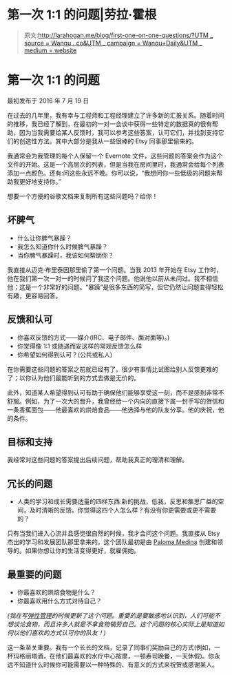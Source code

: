 # 第一次 1:1 的问题|劳拉·霍根

> 原文:[http://larahogan.me/blog/first-one-on-one-questions/?UTM _ source = Wanqu . co&UTM _ campaign = Wanqu+Daily&UTM _ medium = website](http://larahogan.me/blog/first-one-on-one-questions/?utm_source=wanqu.co&utm_campaign=Wanqu+Daily&utm_medium=website)



# 第一次 1:1 的问题

最初发布于 2016 年 7 月 19 日

在过去的几年里，我有幸与工程师和工程经理建立了许多新的汇报关系。随着时间的推移，我已经了解到，在最初的一对一会谈中获得一些特定的数据真的很有帮助，因为当我需要给某人反馈时，我可以参考这些答案，认可它们，并找到支持它们的创造性方法。其中大部分是我从一些很棒的 Etsy 同事那里偷来的。

我通常会为我管理的每个人保留一个 Evernote 文件，这些问题的答案会作为这个文件的开始。这是一个高层次的列表，但是当我在房间里时，我通常会给每个列表添加一点颜色。还有:问这些永远不晚。你可以说，“我想问你一些低级的问题来帮助我更好地支持你。”

想要一个方便的谷歌文档来复制所有这些问题吗？给你！

## 坏脾气

*   什么让你脾气暴躁？
*   我怎么知道你什么时候脾气暴躁？
*   当你脾气暴躁时，我该如何帮助你？

我直接从迈克·布里泰因那里偷了第一个问题。当我 2013 年开始在 Etsy 工作时，他在我们第一次一对一的时候问了我这个问题。他说他以前从未问过。我不相信他；这是一个非常好的问题。“暴躁”是很多东西的简写，但它仍然让问题变得轻松有趣，更容易回答。

## 反馈和认可

*   你喜欢反馈的方式——媒介(IRC、电子邮件、面对面等)。)
*   你觉得像 1:1 或随遇而安这样的常规反馈怎么样
*   你希望如何得到认可？(公共或私人)

在你需要这些问题的答案之前就已经有了。很少有事情比试图给别人反馈更难的了；以你认为他们最能听到的方式去做是无价的。

此外，知道某人希望得到认可有助于确保他们能够享受这一刻，而不是感到非常不舒服。例如，为了一次大的晋升，我曾经给一个内向的直接下属一封手写的贺信和一条香蕉面包——他最喜欢的烘焙食品——他选择与他的队友分享。他的庆祝，他的条件。

## 目标和支持

我经常对这些问题的答案提出后续问题，帮助我真正的理清和理解。

## 冗长的问题

*   人类的学习和成长需要适量的四样东西:新的挑战，低我，反思和集思广益的空间，及时清晰的反馈。你觉得这四个人怎么样？有没有你更需要或更不需要的？

只有当我们进入心流并且感觉很自然的时候，我才会问这个问题。我直接从 Etsy 杰出的学习和发展团队那里拿来的，这个团队最初是由 [Paloma Medina](https://www.linkedin.com/in/paloma-medina-241b7727) 创建和领导的。如果你想让你的生活变得更好，就雇佣她。

## 最重要的问题

*   你最喜欢的烘焙食物是什么？
*   你最喜欢用什么方式对待自己？

*(我在写[弹性管理](https://resilient-management.com/)的时候更新了这个问题。重要的是要敏感地认识到，人们可能不想谈论食物，而且许多人就是不拿食物犒劳自己。这个问题的核心实际上是知道如何以他们喜欢的方式认可你的队友！)*

这一条至关重要。我有一个长长的文档，记录了同事们奖励自己的方式(例如，一杯玛格丽塔酒，在他们最喜欢的水疗中心按摩，一顿寿司晚餐，一天休假)。你永远不知道什么时候你可能需要以一种特殊的、有意义的方式来祝贺或感谢某人。

